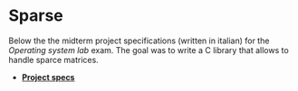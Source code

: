 # Sparse

Below the the midterm project specifications (written in italian) for the *Operating system lab* exam. The goal was to write a C library that allows to handle sparce matrices.

+ <b>[Project specs](https://nbviewer.jupyter.org/github/MatteoGiorgi/sparse/blob/master/sparse.pdf)</b>
